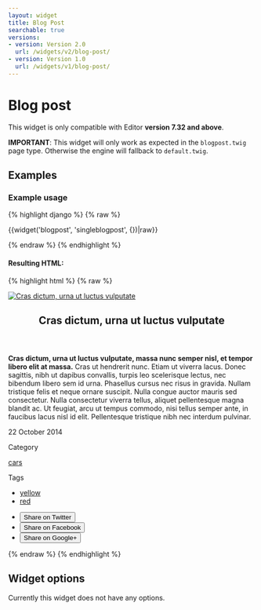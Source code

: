 ```yaml
---
layout: widget
title: Blog Post
searchable: true
versions:
- version: Version 2.0
  url: /widgets/v2/blog-post/
- version: Version 1.0
  url: /widgets/v1/blog-post/
---
```


# Blog post

This widget is only compatible with Editor **version 7.32 and above**.

**IMPORTANT**: This widget will only work as expected in the ```blogpost.twig``` page type. Otherwise the engine will fallback to ```default.twig```.

## Examples

### Example usage

{% highlight django %}
{% raw %}

  {{widget('blogpost', 'singleblogpost', {})|raw}}

{% endraw %}
{% endhighlight %}

#### Resulting HTML:

{% highlight html %}
{% raw %}

<div id="page-zones__main-widgets__singleblogpost" data-name="blogpost" class="widget  widget--zone-widget">
  <div class="bk-blogpost  blogpost  widget__blogpost">
    <article class="post-article  post-article--has-image  blogpost__post-article">
      <div class="post-image  blogpost__post-image">
        <a class="image-link  blogpost__image-link" href="#" data-image-href="//placehold.it/2250x800" rel="lightbox" title="Cras dictum, urna ut luctus vulputate">
        <img class="image  blogpost__image" src="//placehold.it/2250x800" alt="Cras dictum, urna ut luctus vulputate">
        </a>
      </div>
      <div class="post-content  blogpost__post-content">
        <header class="post-header  blogpost__post-header">
          <h1 class="post-title  blogpost__post-title">Cras dictum, urna ut luctus vulputate</h1>
        </header>
        <div class="post-body  blogpost__post-body">
          <p>
            <strong>Cras dictum, urna ut luctus vulputate, massa nunc semper nisl, et tempor libero elit at massa.</strong> Cras ut hendrerit nunc. Etiam ut viverra lacus. Donec sagittis, nibh ut dapibus convallis, turpis leo scelerisque lectus, nec bibendum libero sem id urna. Phasellus cursus nec risus in gravida. Nullam tristique felis et neque ornare suscipit. Nulla congue auctor mauris sed consectetur. Nulla consectetur viverra tellus, aliquet pellentesque magna blandit ac. Ut feugiat, arcu ut tempus commodo, nisi tellus semper ante, in faucibus lacus nisl id elit. Pellentesque tristique nibh nec interdum pulvinar.
          </p>
        </div>
      </div>
      <footer class="post-footer  blogpost__post-footer">
        <time class="timestamp  blogpost__timestamp" datetime="2014-10-22T00:00:00+00:00">22 October 2014</time>
        <div class="post-attributes  blogpost__post-attributes">
          <div class="post-category  blogpost__post-category">
            <p class="category-title  blogpost__category-title">Category</p>
            <a class="category-link  product__category-link" href="/blog/categories/cars">cars</a>
          </div>
          <div class="post-tags  blogpost__post-tags">
            <p class="tags-title  blogpost__tags-title">Tags</p>
            <ul class="tag-list  blogpost__tag-list">
              <li class="tag-item  blogpost__tag-item">
                <a class="tag-link  blogpost__tag-link" href="/blog/tags/yellow">yellow</a>
              </li>
              <li class="tag-item  blogpost__tag-item">
                <a class="tag-link  blogpost__tag-link" href="/blog/tags/red">red</a>
              </li>
            </ul>
          </div>
        </div>
        <ul class="sharing-links  blogpost__sharing-links">
          <li class="network-item  blogpost__network-item">
            <button class="button  icon  icon--twitter  blogpost__button  js-twitter-btn">Share on Twitter</button>
          </li>
          <li class="network-item  blogpost__network-item">
            <button class="button  icon  icon--facebook  blogpost__button  js-facebook-btn">Share on Facebook</button>
          </li>
          <li class="network-item  blogpost__network-item">
            <button class="button  icon  icon--googleplus  blogpost__button  js-googleplus-btn">Share on Google+</button>
          </li>
        </ul>
      </footer>
    </article>
  </div>
</div>

{% endraw %}
{% endhighlight %}

## Widget options

Currently this widget does not have any options.
